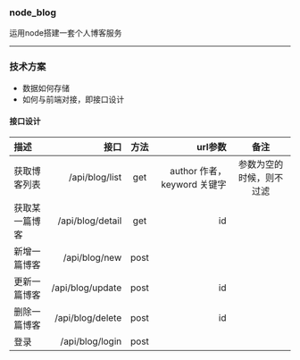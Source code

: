 ### node_blog
运用node搭建一套个人博客服务

---


### 技术方案
- 数据如何存储
- 如何与前端对接，即接口设计


#### 接口设计
| 描述 | 接口 | 方法 |url参数 | 备注 |
| :-----| ----: | :----: | ----: | :----: |
| 获取博客列表 | /api/blog/list | get | author 作者， keyword 关键字 | 参数为空的时候，则不过滤 |
| 获取某一篇博客 | /api/blog/detail | get | id | |
| 新增一篇博客 | /api/blog/new | post | | |
| 更新一篇博客 | /api/blog/update | post | id | |
| 删除一篇博客 | /api/blog/delete | post | id | |
| 登录 | /api/blog/login | post | | |